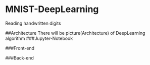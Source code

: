 # MNIST-DeepLearning
Reading handwritten digits

##Architecture
There will be picture(Architecture) of DeepLearning algorithm
###Jupyter-Notebook

###Front-end

###Back-end
